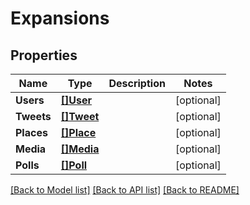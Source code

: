 # Expansions

## Properties

Name | Type | Description | Notes
------------ | ------------- | ------------- | -------------
**Users** | [**[]User**](User.md) |  | [optional] 
**Tweets** | [**[]Tweet**](Tweet.md) |  | [optional] 
**Places** | [**[]Place**](Place.md) |  | [optional] 
**Media** | [**[]Media**](Media.md) |  | [optional] 
**Polls** | [**[]Poll**](Poll.md) |  | [optional] 

[[Back to Model list]](../README.md#documentation-for-models) [[Back to API list]](../README.md#documentation-for-api-endpoints) [[Back to README]](../README.md)


